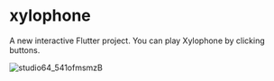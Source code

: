 # xylophone

A new interactive Flutter project.
You can play Xylophone by clicking buttons.

![studio64_541ofmsmzB](https://user-images.githubusercontent.com/70733389/223925306-923544fa-1cc9-4dd7-84c6-6343e63a9733.gif)
